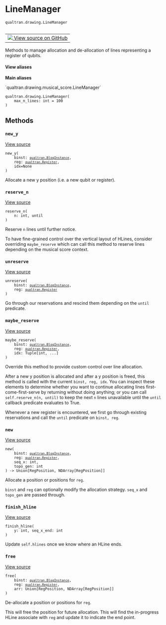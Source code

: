 # LineManager
`qualtran.drawing.LineManager`


<table class="tfo-notebook-buttons tfo-api nocontent" align="left">
<td>
  <a target="_blank" href="https://github.com/quantumlib/Qualtran/blob/main/qualtran/drawing/musical_score.py#L87-L186">
    <img src="https://www.tensorflow.org/images/GitHub-Mark-32px.png" />
    View source on GitHub
  </a>
</td>
</table>



Methods to manage allocation and de-allocation of lines representing a register of qubits.

<section class="expandable">
  <h4 class="showalways">View aliases</h4>
  <p>
<b>Main aliases</b>
<p>`qualtran.drawing.musical_score.LineManager`</p>
</p>
</section>

<pre class="devsite-click-to-copy prettyprint lang-py tfo-signature-link">
<code>qualtran.drawing.LineManager(
    max_n_lines: int = 100
)
</code></pre>



<!-- Placeholder for "Used in" -->


## Methods

<h3 id="new_y"><code>new_y</code></h3>

<a target="_blank" class="external" href="https://github.com/quantumlib/Qualtran/blob/main/qualtran/drawing/musical_score.py#L96-L98">View source</a>

<pre class="devsite-click-to-copy prettyprint lang-py tfo-signature-link">
<code>new_y(
    binst: <a href="../../qualtran/BloqInstance.html"><code>qualtran.BloqInstance</code></a>,
    reg: <a href="../../qualtran/Register.html"><code>qualtran.Register</code></a>,
    idx=None
)
</code></pre>

Allocate a new y position (i.e. a new qubit or register).


<h3 id="reserve_n"><code>reserve_n</code></h3>

<a target="_blank" class="external" href="https://github.com/quantumlib/Qualtran/blob/main/qualtran/drawing/musical_score.py#L100-L110">View source</a>

<pre class="devsite-click-to-copy prettyprint lang-py tfo-signature-link">
<code>reserve_n(
    n: int, until
)
</code></pre>

Reserve `n` lines until further notice.

To have fine-grained control over the vertical layout of HLines, consider
overriding `maybe_reserve` which can call this method to reserve lines
depending on the musical score context.

<h3 id="unreserve"><code>unreserve</code></h3>

<a target="_blank" class="external" href="https://github.com/quantumlib/Qualtran/blob/main/qualtran/drawing/musical_score.py#L112-L121">View source</a>

<pre class="devsite-click-to-copy prettyprint lang-py tfo-signature-link">
<code>unreserve(
    binst: <a href="../../qualtran/BloqInstance.html"><code>qualtran.BloqInstance</code></a>,
    reg: <a href="../../qualtran/Register.html"><code>qualtran.Register</code></a>
)
</code></pre>

Go through our reservations and rescind them depending on the `until` predicate.


<h3 id="maybe_reserve"><code>maybe_reserve</code></h3>

<a target="_blank" class="external" href="https://github.com/quantumlib/Qualtran/blob/main/qualtran/drawing/musical_score.py#L123-L135">View source</a>

<pre class="devsite-click-to-copy prettyprint lang-py tfo-signature-link">
<code>maybe_reserve(
    binst: <a href="../../qualtran/BloqInstance.html"><code>qualtran.BloqInstance</code></a>,
    reg: <a href="../../qualtran/Register.html"><code>qualtran.Register</code></a>,
    idx: Tuple[int, ...]
)
</code></pre>

Override this method to provide custom control over line allocation.

After a new y position is allocated and after a y position is freed, this method
is called  with the current `binst, reg, idx`. You can inspect these elements to
determine whether you want to continue allocating lines first-come-first-serve by
returning without doing anything;
or you can call `self.reserve_n(n, until)` to keep the next `n` lines unavailable
until the `until` callback predicate evaluates to True.

Whenever a new register is encountered, we first go through existing reservations
and call the `until` predicate on `binst, reg`.

<h3 id="new"><code>new</code></h3>

<a target="_blank" class="external" href="https://github.com/quantumlib/Qualtran/blob/main/qualtran/drawing/musical_score.py#L137-L158">View source</a>

<pre class="devsite-click-to-copy prettyprint lang-py tfo-signature-link">
<code>new(
    binst: <a href="../../qualtran/BloqInstance.html"><code>qualtran.BloqInstance</code></a>,
    reg: <a href="../../qualtran/Register.html"><code>qualtran.Register</code></a>,
    seq_x: int,
    topo_gen: int
) -> Union[RegPosition, NDArray[RegPosition]]
</code></pre>

Allocate a position or positions for `reg`.

`binst` and `reg` can optionally modify the allocation strategy.
`seq_x` and `topo_gen` are passed through.

<h3 id="finish_hline"><code>finish_hline</code></h3>

<a target="_blank" class="external" href="https://github.com/quantumlib/Qualtran/blob/main/qualtran/drawing/musical_score.py#L160-L164">View source</a>

<pre class="devsite-click-to-copy prettyprint lang-py tfo-signature-link">
<code>finish_hline(
    y: int, seq_x_end: int
)
</code></pre>

Update `self.hlines` once we know where an HLine ends.


<h3 id="free"><code>free</code></h3>

<a target="_blank" class="external" href="https://github.com/quantumlib/Qualtran/blob/main/qualtran/drawing/musical_score.py#L166-L186">View source</a>

<pre class="devsite-click-to-copy prettyprint lang-py tfo-signature-link">
<code>free(
    binst: <a href="../../qualtran/BloqInstance.html"><code>qualtran.BloqInstance</code></a>,
    reg: <a href="../../qualtran/Register.html"><code>qualtran.Register</code></a>,
    arr: Union[RegPosition, NDArray[RegPosition]]
)
</code></pre>

De-allocate a position or positions for `reg`.

This will free the position for future allocation. This will find the in-progress
HLine associate with `reg` and update it to indicate the end point.



